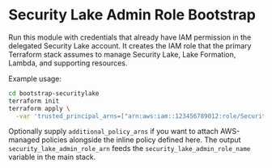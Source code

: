 # Security Lake Admin Role Bootstrap

Run this module with credentials that already have IAM permission in the delegated Security Lake account. It creates the IAM role that the primary Terraform stack assumes to manage Security Lake, Lake Formation, Lambda, and supporting resources.

Example usage:

```bash
cd bootstrap-securitylake
terraform init
terraform apply \
  -var 'trusted_principal_arns=["arn:aws:iam::123456789012:role/SecurityLakeDelegationTerraform"]'
```

Optionally supply `additional_policy_arns` if you want to attach AWS-managed policies alongside the inline policy defined here. The output `security_lake_admin_role_arn` feeds the `security_lake_admin_role_name` variable in the main stack.
